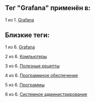 ## Тег "Grafana" применён в:

1 из 1. [Grafana](../Компьютеры%20и%20софт/Программы/Grafana.md)

## Близкие теги:

1 из 6. [Grafana](./Grafana.md)

2 из 6. [Компьютеры](./Компьютеры.md)

3 из 6. [Полезные рецепты](./Полезные%20рецепты.md)

4 из 6. [Программное обеспечение](./Программное%20обеспечение.md)

5 из 6. [Программы](./Программы.md)

6 из 6. [Системное администрирование](./Системное%20администрирование.md)

